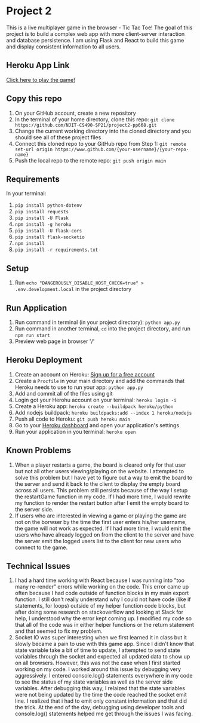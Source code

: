 # Project 2
This is a live multiplayer game in the browser - Tic Tac Toe! The goal of this project is to build a complex web app with more client-server 
interaction and database persistence. I am using Flask and React to build this game and display consistent information to all users.

## Heroku App Link
[Click here to play the game!](https://peaceful-tor-81462.herokuapp.com/)

## Copy this repo
1. On your GitHub account, create a new repository
2. In the terminal of your home directory, clone this repo: `git clone https://github.com/NJIT-CS490-SP21/project2-pp668.git`
3. Change the current working directory into the cloned directory and you should see all of these project files
4. Connect this cloned repo to your GitHub repo from Step 1: `git remote set-url origin https://www.github.com/{your-username}/{your-repo-name}`
5. Push the local repo to the remote repo: `git push origin main`

## Requirements
In your terminal:
1. `pip install python-dotenv`
2. `pip install requests`
3. `pip install -U Flask`
4. `npm install -g heroku`
5. `pip install -U flask-cors`
6. `pip install flask-socketio`
7. `npm install`
8. `pip install -r requirements.txt`

## Setup
1. Run `echo "DANGEROUSLY_DISABLE_HOST_CHECK=true" > .env.development.local` in the project directory

## Run Application
1. Run command in terminal (in your project directory): `python app.py`
2. Run command in another terminal, `cd` into the project directory, and run `npm run start`
3. Preview web page in browser '/'

## Heroku Deployment
1. Create an account on Heroku: [Sign up for a free account](https://signup.heroku.com/login)
2. Create a `Procfile` in your main directory and add the commands that Heroku needs to use to run your app: `python app.py`
3. Add and commit all of the files using git
4. Login got your Herohu account on your terminal: `heroku login -i`
5. Create a Heroku app: `heroku create --buildpack heroku/python`
6. Add nodejs buildpack: `heroku buildpacks:add --index 1 heroku/nodejs`
7. Push all code to Heroku: `git push heroku main`
8. Go to your [Heroku dashboard](https://dashboard.heroku.com/apps) and open your application's settings
9. Run your application in you terminal: `heroku open`

## Known Problems
1. When a player restarts a game, the board is cleared only for that user but not all other users viewing/playing on the website. I attempted to solve this problem but I have yet to figure out a way to emit the board to the server and send it back to the client to display the empty board across all users. This problem still persists because of the way I setup the restartGame function in my code. If I had more time, I would rewrite my function to render the restart button after I emit the empty board to the server side.
2. If users who are interested in viewing a game or playing the game are not on the borwser by the time the first user enters his/her username, the game will not work as expected. If I had more time, I would emit the users who have already logged on from the client to the server and have the server emit the logged users list to the client for new users who connect to the game.

## Technical Issues
1. I had a hard time working with React because I was running into "too many re-render" errors while working on the code. This error came up often because I had code outside of function blocks in my main export function. I still don't really understand why I could not have code (like if statements, for loops) outside of my helper function code blocks, but after doing some research on stackoverflow and looking at Slack for help, I understood why the error kept coming up. I modified my code so that all of the code was in either helper functions or the return statement and that seemed to fix my problem. 
2. Socket IO was super interesting when we first learned it in class but it slowly became a pain to use with this game app. Since I didn't know that state variable take a bit of time to update, I attempted to send state variables through the socket and expected all updated data to show up on all browsers. However, this was not the case when I first started working on my code. I worked around this issue by debugging very aggressively. I entered console.log() statements everywhere in my code to see the status of my state variables as well as the server side variables. After debugging this way, I relaized that the state variables were not being updated by the time the code reached the socket emit line. I realized that i had to emit only constant information and that did the trick. At the end of the day, debugging using developer tools and console.log() statements helped me get through the issues I was facing.